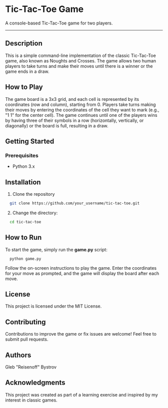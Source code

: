 # Tic-Tac-Toe Game

A console-based Tic-Tac-Toe game for two players.
____
## Description

This is a simple command-line implementation of the classic Tic-Tac-Toe game, also known as Noughts and Crosses. The game allows two human players to take turns and make their moves until there is a winner or the game ends in a draw.

## How to Play

The game board is a 3x3 grid, and each cell is represented by its coordinates (row and column), starting from 0.
Players take turns making their moves by entering the coordinates of the cell they want to mark (e.g., "1 1" for the center cell).
The game continues until one of the players wins by having three of their symbols in a row (horizontally, vertically, or diagonally) or the board is full, resulting in a draw.

## Getting Started

### Prerequisites

- Python 3.x

## Installation
1. Clone the repository
```bash
  git clone https://github.com/your_username/tic-tac-toe.git
```
2. Change the directory:
```bash
  cd tic-tac-toe
```

## How to Run

To start the game, simply run the __game.py__ script:
```
  python game.py
```
Follow the on-screen instructions to play the game. Enter the coordinates for your move as prompted, and the game will display the board after each move.

## License

This project is licensed under the MIT License.

## Contributing

Contributions to improve the game or fix issues are welcome! Feel free to submit pull requests.

## Authors

Gleb "Reisenoff" Bystrov

## Acknowledgments

This project was created as part of a learning exercise and inspired by my interest in classic games.
